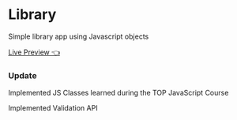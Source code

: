 # Library

Simple library app using Javascript objects

[Live Preview 👈](https://mauroagustin99.github.io/library/)

### Update

Implemented JS Classes learned during the TOP JavaScript Course

Implemented Validation API
